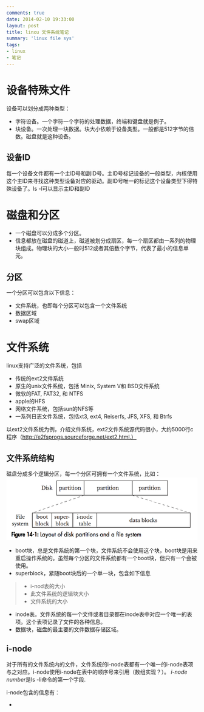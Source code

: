 ```yaml
---
comments: true
date: 2014-02-10 19:33:00
layout: post
title: linxu 文件系统笔记
summary: 'linux file sys'
tags:
- linux
- 笔记
---
```

[14-1]: /assets/Figure14-1.png "layout of disk partitions and a file system"


# 设备特殊文件

设备可以划分成两种类型：

* 字符设备。一个字符一个字符的处理数据，终端和键盘就是例子。
* 块设备。一次处理一块数据。块大小依赖于设备类型。一般都是512字节的倍数。磁盘就是这种设备。

## 设备ID
每一个设备文件都有一个主ID号和副ID号。主ID号标记设备的一般类型，内核使用这个主ID来寻找这种类型设备对应的驱动。副ID号唯一的标记这个设备类型下得特殊设备了。ls -l可以显示主ID和副ID

# 磁盘和分区

* 一个磁盘可以分成多个分区。
* 信息都放在磁盘的磁道上，磁道被划分成扇区，每一个扇区都由一系列的物理块组成。物理块的大小一般时512或者其倍数个字节，代表了最小的信息单元。

## 分区

一个分区可以包含以下信息：

* 文件系统，也即每个分区可以包含一个文件系统
* 数据区域
* swap区域

# 文件系统

linux支持广泛的文件系统，包括
* 传统的ext2文件系统
* 原生的unix文件系统，包括 Minix, System V和 BSD文件系统
* 微软的FAT, FAT32, 和 NTFS
* apple的HFS
* 网络文件系统，包括sun的NFS等
* 一系列日志文件系统，包括xt3, ext4, Reiserfs, JFS, XFS, 和 Btrfs


以ext2文件系统为例，介绍文件系统，ext2文件系统源代码很小，大约5000行c程序（http://e2fsprogs.sourceforge.net/ext2.html.）

## 文件系统结构

磁盘分成多个逻辑分区，每一个分区可拥有一个文件系统，比如：
![alt text][14-1]

* boot块，总是文件系统的第一个块，文件系统不会使用这个块，boot块是用来重启操作系统的。虽然每个分区的文件系统都有一个boot块，但只有一个会被使用。
* superblock，紧随boot块后的一个单一块，包含如下信息
>* i-nod表的大小
>* 此文件系统的逻辑块大小
>* 文件系统的大小

* inode表。文件系统的每一个文件或者目录都在inode表中对应一个唯一的表项。这个表项记录了文件的各种信息。
* 数据块，磁盘的最主要的文件数据存储区域。

## i-node

对于所有的文件系统内的文件，文件系统的i-node表都有一个唯一的i-node表项与之对应。i-node使用i-node在表中的顺序号来引用（数组实现？）。
*i-node number*是ls -li命令的第一个字段.

i-node包含的信息有：

* 




















